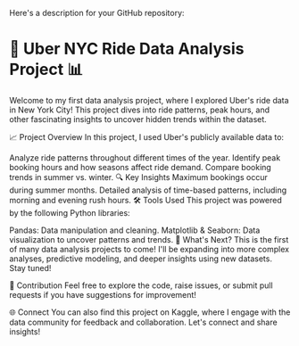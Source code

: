 
Here's a description for your GitHub repository:

# 🗽 Uber NYC Ride Data Analysis Project 📊
Welcome to my first data analysis project, where I explored Uber's ride data in New York City! This project dives into ride patterns, peak hours, and other fascinating insights to uncover hidden trends within the dataset.

📈 Project Overview
In this project, I used Uber's publicly available data to:

Analyze ride patterns throughout different times of the year.
Identify peak booking hours and how seasons affect ride demand.
Compare booking trends in summer vs. winter.
🔍 Key Insights
Maximum bookings occur during summer months.
Detailed analysis of time-based patterns, including morning and evening rush hours.
🛠️ Tools Used
This project was powered by the following Python libraries:

Pandas: Data manipulation and cleaning.
Matplotlib & Seaborn: Data visualization to uncover patterns and trends.
🚀 What's Next?
This is the first of many data analysis projects to come! I'll be expanding into more complex analyses, predictive modeling, and deeper insights using new datasets. Stay tuned!

🤝 Contribution
Feel free to explore the code, raise issues, or submit pull requests if you have suggestions for improvement!

🌐 Connect
You can also find this project on Kaggle, where I engage with the data community for feedback and collaboration. Let's connect and share insights!
